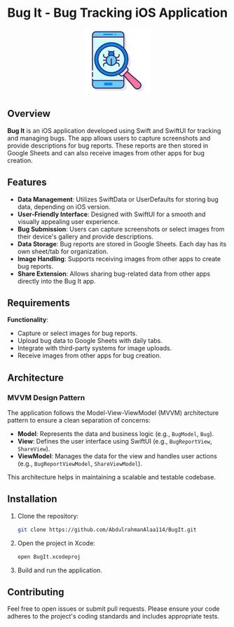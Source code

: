 # Bug It - Bug Tracking iOS Application

<p align="center">
  <img src="Images/appstore.png" alt="Screenshot" width="150"/>
</p>

## Overview

**Bug It** is an iOS application developed using Swift and SwiftUI for tracking and managing bugs. The app allows users to capture screenshots and provide descriptions for bug reports. These reports are then stored in Google Sheets and can also receive images from other apps for bug creation.

## Features

- **Data Management**: Utilizes SwiftData or UserDefaults for storing bug data, depending on iOS version.
- **User-Friendly Interface**: Designed with SwiftUI for a smooth and visually appealing user experience.
- **Bug Submission**: Users can capture screenshots or select images from their device's gallery and provide descriptions.
- **Data Storage**: Bug reports are stored in Google Sheets. Each day has its own sheet/tab for organization.
- **Image Handling**: Supports receiving images from other apps to create bug reports.
- **Share Extension**: Allows sharing bug-related data from other apps directly into the Bug It app.

## Requirements

**Functionality**:
   - Capture or select images for bug reports.
   - Upload bug data to Google Sheets with daily tabs.
   - Integrate with third-party systems for image uploads.
   - Receive images from other apps for bug creation.


## Architecture

### MVVM Design Pattern

The application follows the Model-View-ViewModel (MVVM) architecture pattern to ensure a clean separation of concerns:

- **Model**: Represents the data and business logic (e.g., `BugModel`, `Bug`).
- **View**: Defines the user interface using SwiftUI (e.g., `BugReportView`, `ShareView`).
- **ViewModel**: Manages the data for the view and handles user actions (e.g., `BugReportViewModel`, `ShareViewModel`).

This architecture helps in maintaining a scalable and testable codebase.


## Installation

1. Clone the repository:
    ```bash
    git clone https://github.com/AbdulrahmanAlaa114/BugIt.git
    ```
2. Open the project in Xcode:
    ```bash
    open BugIt.xcodeproj
    ```
3. Build and run the application.

## Contributing

Feel free to open issues or submit pull requests. Please ensure your code adheres to the project's coding standards and includes appropriate tests.
